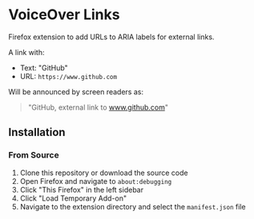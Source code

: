 # VoiceOver Links

Firefox extension to add URLs to ARIA labels for external links.

A link with:
- Text: "GitHub"
- URL: `https://www.github.com`

Will be announced by screen readers as:
> "GitHub, external link to www.github.com"

## Installation

### From Source

1. Clone this repository or download the source code
2. Open Firefox and navigate to `about:debugging`
3. Click "This Firefox" in the left sidebar
4. Click "Load Temporary Add-on"
5. Navigate to the extension directory and select the `manifest.json` file